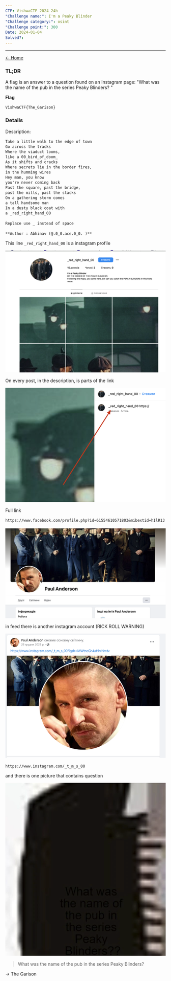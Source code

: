 ```yaml
---
CTF: VishwaCTF 2024 24h
"Challenge name:": I'm a Peaky Blinder
"Challenge category:": osint
"Challenge point:": 300
Date: 2024-01-04
Solved?:
---
```

----

[<- Home](../../)
### TL;DR

A flag is an answer to a question found on an Instagram page: "What was the name of the pub in the series Peaky Blinders? "

**Flag**

```
VishwaCTF{The_Garison}
```

### Details

Description: 
```
Take a little walk to the edge of town  
Go across the tracks  
Where the viaduct looms,  
like a 00_bird_of_doom_  
As it shifts and cracks  
Where secrets lie in the border fires,  
in the humming wires  
Hey man, you know  
you're never coming back  
Past the square, past the bridge,  
past the mills, past the stacks  
On a gathering storm comes  
a tall handsome man  
In a dusty black coat with  
a _red_right_hand_00

Replace use _ instead of space

**Author : Abhinav (@.0_0.ace.0_0. )**
```

This line `_red_right_hand_00` is a instagram profile

![](assets/1.png)


On every post, in the description, is parts of the link

![](assets/2.png)


Full link
```
https://www.facebook.com/profile.php?id=61554610571803&mibextid=hIlR13
```

![](assets/3.png)

in feed there is another instagram account (RICK ROLL WARNING)

![](assets/4.png)

```
https://www.instagram.com/_t_m_s_00
```

and there is one picture that contains question

![](assets/5.png)

> What was the name of the pub in the series Peaky Blinders? 

-> The Garison


